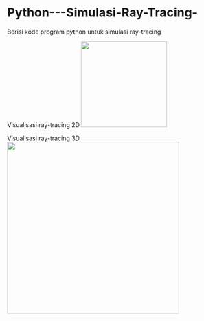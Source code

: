 # Python---Simulasi-Ray-Tracing-
Berisi kode program python untuk simulasi ray-tracing 

Visualisasi ray-tracing 2D
<img src="https://user-images.githubusercontent.com/44262212/181429570-9454ce3f-1aab-46bd-bf9c-ff2223400a9b.png" width="200">

Visualisasi ray-tracing 3D
<img src="https://user-images.githubusercontent.com/44262212/181429731-9909a19b-73cb-4bd5-b798-2a277bbef653.png" width="400">
